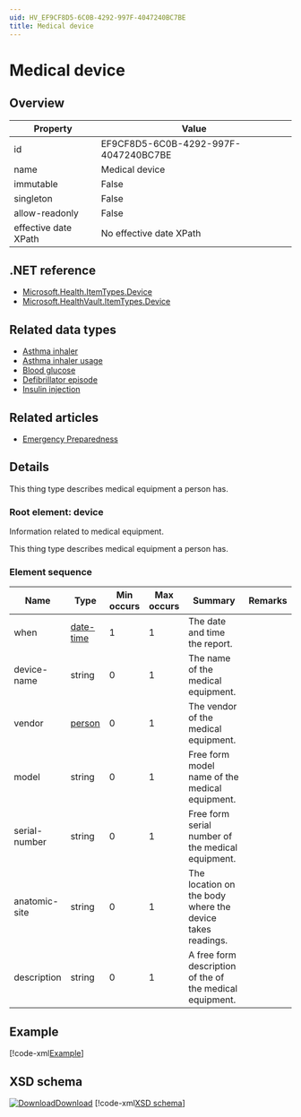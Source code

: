 ```yaml
---
uid: HV_EF9CF8D5-6C0B-4292-997F-4047240BC7BE
title: Medical device
---
```


# Medical device

## Overview

Property|Value
---|---
id|EF9CF8D5-6C0B-4292-997F-4047240BC7BE
name|Medical device
immutable|False
singleton|False
allow-readonly|False
effective date XPath|No effective date XPath

## .NET reference
- [Microsoft.Health.ItemTypes.Device](https://docs.microsoft.com/dotnet/api/microsoft.health.itemtypes.device)
- [Microsoft.HealthVault.ItemTypes.Device](https://docs.microsoft.com/dotnet/api/microsoft.healthvault.itemtypes.device)

## Related data types

- [Asthma inhaler](xref:HV_ff9ce191-2096-47d8-9300-5469a9883746)
- [Asthma inhaler usage](xref:HV_03efe378-976a-42f8-ae1e-507c497a8c6d)
- [Blood glucose](xref:HV_879e7c04-4e8a-4707-9ad3-b054df467ce4)
- [Defibrillator episode](xref:HV_a3d38add-b7b2-4ccd-856b-9b14bbc4e075)
- [Insulin injection](xref:HV_3B3C053B-B1FE-4E11-9E22-D4B480DE74E8)

## Related articles

- [Emergency Preparedness](http://go.microsoft.com/fwlink/?LinkId=513260)

## Details
This thing type describes medical equipment a person has.

<a name='device'></a>

### Root element: device

Information related to medical equipment.

This thing type describes medical equipment a person has.

### Element sequence

Name|Type|Min occurs|Max occurs|Summary|Remarks
---|---|---|---|---|---
when|[date-time](xref:HV_File_dates#date-time)|1|1|The date and time the report.|
device-name|string|0|1|The name of the medical equipment.|
vendor|[person](xref:HV_3e730686-781f-4616-aa0d-817bba8eb141#person)|0|1|The vendor of the medical equipment.|
model|string|0|1|Free form model name of the medical equipment.|
serial-number|string|0|1|Free form serial number of the medical equipment.|
anatomic-site|string|0|1|The location on the body where the device takes readings.|
description|string|0|1|A free form description of the of the medical equipment.|

## Example
[!code-xml[Example](../sample-xml/EF9CF8D5-6C0B-4292-997F-4047240BC7BE.xml)]

## XSD schema
[![Download](/healthvault/images/download.png)Download](../xsd/device.xsd)
[!code-xml[XSD schema](../xsd/device.xsd)]
